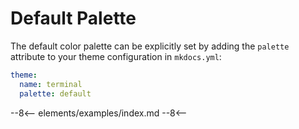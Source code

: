 # Default Palette

The default color palette can be explicitly set by adding the `palette` attribute to your theme configuration in `mkdocs.yml`:

```yaml
theme:
  name: terminal
  palette: default
```

--8<--
elements/examples/index.md
--8<--